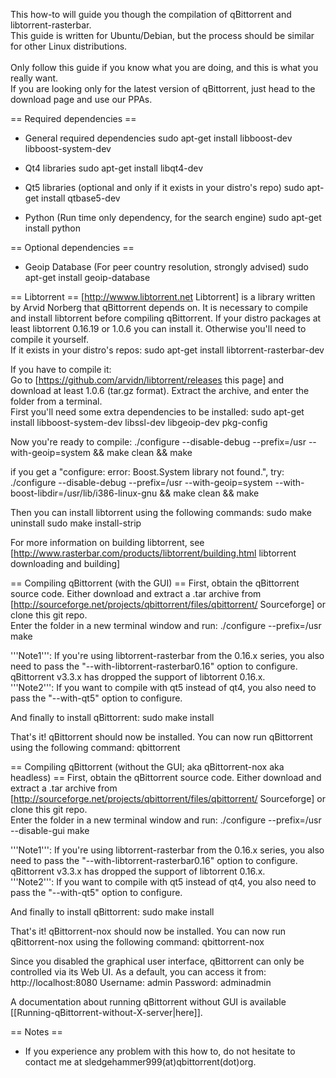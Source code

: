 This how-to will guide you though the compilation of qBittorrent and libtorrent-rasterbar.<br />This guide is written for Ubuntu/Debian, but the process should be similar for other Linux distributions.<br /><br />Only follow this guide if you know what you are doing, and this is what you really want.<br />If you are looking only for the latest version of qBittorrent, just head to the download page and use our PPAs.

== Required dependencies ==
* General required dependencies
 sudo apt-get install libboost-dev libboost-system-dev

* Qt4 libraries
 sudo apt-get install libqt4-dev

* Qt5 libraries (optional and only if it exists in your distro's repo)
 sudo apt-get install qtbase5-dev

* Python (Run time only dependency, for the search engine)
 sudo apt-get install python

== Optional dependencies ==

* Geoip Database (For peer country resolution, strongly advised)
 sudo apt-get install geoip-database

== Libtorrent ==
[http://wwww.libtorrent.net Libtorrent] is a library written by Arvid Norberg that qBittorrent depends on. It is necessary to compile and install libtorrent before compiling qBittorrent.
If your distro packages at least libtorrent 0.16.19 or 1.0.6 you can install it. Otherwise you'll need to compile it yourself.
<br />If it exists in your distro's repos:
 sudo apt-get install libtorrent-rasterbar-dev

If you have to compile it:
<br />Go to [https://github.com/arvidn/libtorrent/releases this page] and download at least 1.0.6 (tar.gz format). Extract the archive, and enter the folder from a terminal.
<br />First you'll need some extra dependencies to be installed:
 sudo apt-get install libboost-system-dev libssl-dev libgeoip-dev pkg-config

Now you're ready to compile:
 ./configure --disable-debug --prefix=/usr --with-geoip=system && make clean && make

if you get a "configure: error: Boost.System library not found.", try:
 ./configure --disable-debug --prefix=/usr --with-geoip=system --with-boost-libdir=/usr/lib/i386-linux-gnu && make clean && make

Then you can install libtorrent using the following commands:
 sudo make uninstall
 sudo make install-strip

For more information on building libtorrent, see [http://www.rasterbar.com/products/libtorrent/building.html libtorrent downloading and building]

== Compiling qBittorrent (with the GUI) ==
First, obtain the qBittorrent source code. Either download and extract a .tar archive from [http://sourceforge.net/projects/qbittorrent/files/qbittorrent/ Sourceforge] or clone this git repo.
<br />Enter the folder in a new terminal window and run:
 ./configure --prefix=/usr
 make

'''Note1''': If you're using libtorrent-rasterbar from the 0.16.x series, you also need to pass the "--with-libtorrent-rasterbar0.16" option to configure. qBittorrent v3.3.x has dropped the support of libtorrent 0.16.x.
<br />'''Note2''': If you want to compile with qt5 instead of qt4, you also need to pass the "--with-qt5" option to configure.

And finally to install qBittorrent:
 sudo make install

That's it! qBittorrent should now be installed. You can now run qBittorrent using the following command:
 qbittorrent

== Compiling qBittorrent (without the GUI; aka qBittorrent-nox aka headless) ==
First, obtain the qBittorrent source code. Either download and extract a .tar archive from [http://sourceforge.net/projects/qbittorrent/files/qbittorrent/ Sourceforge] or clone this git repo.
<br />Enter the folder in a new terminal window and run:
 ./configure --prefix=/usr --disable-gui
 make

'''Note1''': If you're using libtorrent-rasterbar from the 0.16.x series, you also need to pass the "--with-libtorrent-rasterbar0.16" option to configure. qBittorrent v3.3.x has dropped the support of libtorrent 0.16.x.
<br />'''Note2''': If you want to compile with qt5 instead of qt4, you also need to pass the "--with-qt5" option to configure.

And finally to install qBittorrent:
 sudo make install

That's it! qBittorrent-nox should now be installed. You can now run qBittorrent-nox using the following command:
 qbittorrent-nox

Since you disabled the graphical user interface, qBittorrent can only be controlled via its Web UI. As a default, you can access it from:
 http://localhost:8080
 Username: admin
 Password: adminadmin

A documentation about running qBittorrent without GUI is available [[Running-qBittorrent-without-X-server|here]].

== Notes ==
* If you experience any problem with this how to, do not hesitate to contact me at sledgehammer999(at)qbittorrent(dot)org.